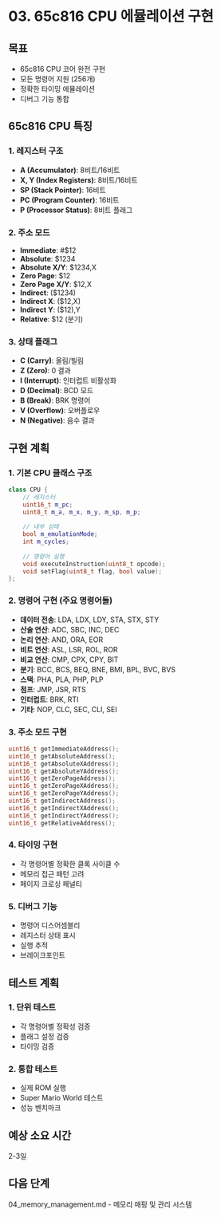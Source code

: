 # 03. 65c816 CPU 에뮬레이션 구현

## 목표
- 65c816 CPU 코어 완전 구현
- 모든 명령어 지원 (256개)
- 정확한 타이밍 에뮬레이션
- 디버그 기능 통합

## 65c816 CPU 특징

### 1. 레지스터 구조
- **A (Accumulator)**: 8비트/16비트
- **X, Y (Index Registers)**: 8비트/16비트
- **SP (Stack Pointer)**: 16비트
- **PC (Program Counter)**: 16비트
- **P (Processor Status)**: 8비트 플래그

### 2. 주소 모드
- **Immediate**: #$12
- **Absolute**: $1234
- **Absolute X/Y**: $1234,X
- **Zero Page**: $12
- **Zero Page X/Y**: $12,X
- **Indirect**: ($1234)
- **Indirect X**: ($12,X)
- **Indirect Y**: ($12),Y
- **Relative**: $12 (분기)

### 3. 상태 플래그
- **C (Carry)**: 올림/빌림
- **Z (Zero)**: 0 결과
- **I (Interrupt)**: 인터럽트 비활성화
- **D (Decimal)**: BCD 모드
- **B (Break)**: BRK 명령어
- **V (Overflow)**: 오버플로우
- **N (Negative)**: 음수 결과

## 구현 계획

### 1. 기본 CPU 클래스 구조
```cpp
class CPU {
    // 레지스터
    uint16_t m_pc;
    uint8_t m_a, m_x, m_y, m_sp, m_p;
    
    // 내부 상태
    bool m_emulationMode;
    int m_cycles;
    
    // 명령어 실행
    void executeInstruction(uint8_t opcode);
    void setFlag(uint8_t flag, bool value);
};
```

### 2. 명령어 구현 (주요 명령어들)
- **데이터 전송**: LDA, LDX, LDY, STA, STX, STY
- **산술 연산**: ADC, SBC, INC, DEC
- **논리 연산**: AND, ORA, EOR
- **비트 연산**: ASL, LSR, ROL, ROR
- **비교 연산**: CMP, CPX, CPY, BIT
- **분기**: BCC, BCS, BEQ, BNE, BMI, BPL, BVC, BVS
- **스택**: PHA, PLA, PHP, PLP
- **점프**: JMP, JSR, RTS
- **인터럽트**: BRK, RTI
- **기타**: NOP, CLC, SEC, CLI, SEI

### 3. 주소 모드 구현
```cpp
uint16_t getImmediateAddress();
uint16_t getAbsoluteAddress();
uint16_t getAbsoluteXAddress();
uint16_t getAbsoluteYAddress();
uint16_t getZeroPageAddress();
uint16_t getZeroPageXAddress();
uint16_t getZeroPageYAddress();
uint16_t getIndirectAddress();
uint16_t getIndirectXAddress();
uint16_t getIndirectYAddress();
uint16_t getRelativeAddress();
```

### 4. 타이밍 구현
- 각 명령어별 정확한 클록 사이클 수
- 메모리 접근 패턴 고려
- 페이지 크로싱 페널티

### 5. 디버그 기능
- 명령어 디스어셈블리
- 레지스터 상태 표시
- 실행 추적
- 브레이크포인트

## 테스트 계획

### 1. 단위 테스트
- 각 명령어별 정확성 검증
- 플래그 설정 검증
- 타이밍 검증

### 2. 통합 테스트
- 실제 ROM 실행
- Super Mario World 테스트
- 성능 벤치마크

## 예상 소요 시간
2-3일

## 다음 단계
04_memory_management.md - 메모리 매핑 및 관리 시스템
